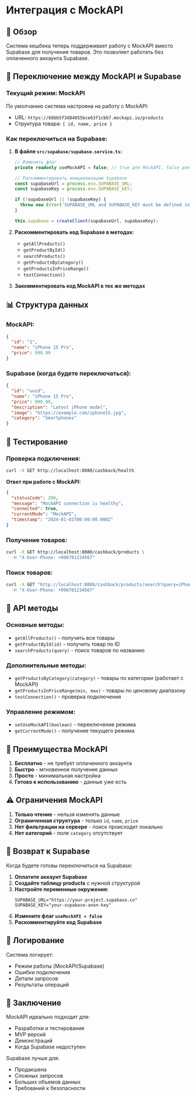 # Интеграция с MockAPI

## 🎯 Обзор

Система кешбека теперь поддерживает работу с MockAPI вместо Supabase для получения товаров. Это позволяет работать без оплаченного аккаунта Supabase.

## 🔄 Переключение между MockAPI и Supabase

### Текущий режим: MockAPI
По умолчанию система настроена на работу с MockAPI:
- URL: `https://68bb5f3d84055bce63f1cbb7.mockapi.io/products`
- Структура товара: `{ id, name, price }`

### Как переключиться на Supabase:

1. **В файле `src/supabase/supabase.service.ts`:**
   ```typescript
   // Изменить флаг
   private readonly useMockAPI = false; // true для MockAPI, false для Supabase
   
   // Раскомментировать инициализацию Supabase
   const supabaseUrl = process.env.SUPABASE_URL;
   const supabaseKey = process.env.SUPABASE_KEY;
   
   if (!supabaseUrl || !supabaseKey) {
     throw new Error('SUPABASE_URL and SUPABASE_KEY must be defined in environment variables');
   }
   
   this.supabase = createClient(supabaseUrl, supabaseKey);
   ```

2. **Раскомментировать код Supabase в методах:**
   - `getAllProducts()`
   - `getProductById()`
   - `searchProducts()`
   - `getProductsByCategory()`
   - `getProductsInPriceRange()`
   - `testConnection()`

3. **Закомментировать код MockAPI в тех же методах**

## 📊 Структура данных

### MockAPI:
```json
{
  "id": "1",
  "name": "iPhone 15 Pro",
  "price": 999.99
}
```

### Supabase (когда будете переключаться):
```json
{
  "id": "uuid",
  "name": "iPhone 15 Pro", 
  "price": 999.99,
  "description": "Latest iPhone model",
  "image": "https://example.com/iphone15.jpg",
  "category": "Smartphones"
}
```

## 🧪 Тестирование

### Проверка подключения:
```bash
curl -X GET http://localhost:8080/cashback/health
```

**Ответ при работе с MockAPI:**
```json
{
  "statusCode": 200,
  "message": "MockAPI connection is healthy",
  "connected": true,
  "currentMode": "MockAPI",
  "timestamp": "2024-01-01T00:00:00.000Z"
}
```

### Получение товаров:
```bash
curl -X GET http://localhost:8080/cashback/products \
  -H "X-User-Phone: +996701234567"
```

### Поиск товаров:
```bash
curl -X GET "http://localhost:8080/cashback/products/search?query=iPhone" \
  -H "X-User-Phone: +996701234567"
```

## 🔧 API методы

### Основные методы:
- `getAllProducts()` - получить все товары
- `getProductById(id)` - получить товар по ID
- `searchProducts(query)` - поиск товаров по названию

### Дополнительные методы:
- `getProductsByCategory(category)` - товары по категории (работает с MockAPI)
- `getProductsInPriceRange(min, max)` - товары по ценовому диапазону
- `testConnection()` - проверка подключения

### Управление режимом:
- `setUseMockAPI(boolean)` - переключение режима
- `getCurrentMode()` - получение текущего режима

## 🚀 Преимущества MockAPI

1. **Бесплатно** - не требует оплаченного аккаунта
2. **Быстро** - мгновенное получение данных
3. **Просто** - минимальная настройка
4. **Готово к использованию** - данные уже есть

## ⚠️ Ограничения MockAPI

1. **Только чтение** - нельзя изменять данные
2. **Ограниченная структура** - только `id`, `name`, `price`
3. **Нет фильтрации на сервере** - поиск происходит локально
4. **Нет категорий** - поле `category` отсутствует

## 🔄 Возврат к Supabase

Когда будете готовы переключиться на Supabase:

1. **Оплатите аккаунт Supabase**
2. **Создайте таблицу products** с нужной структурой
3. **Настройте переменные окружения:**
   ```env
   SUPABASE_URL="https://your-project.supabase.co"
   SUPABASE_KEY="your-supabase-anon-key"
   ```
4. **Измените флаг `useMockAPI = false`**
5. **Раскомментируйте код Supabase**

## 📝 Логирование

Система логирует:
- Режим работы (MockAPI/Supabase)
- Ошибки подключения
- Детали запросов
- Результаты операций

## 🎯 Заключение

MockAPI идеально подходит для:
- Разработки и тестирования
- MVP версий
- Демонстраций
- Когда Supabase недоступен

Supabase лучше для:
- Продакшена
- Сложных запросов
- Больших объемов данных
- Требований к безопасности
